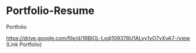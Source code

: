 # Portfolio-Resume
Portfolio

https://drive.google.com/file/d/1RBIOL-Lodj109378U1ALvy1vO7vXvA7-/view (Link Portfolio)
